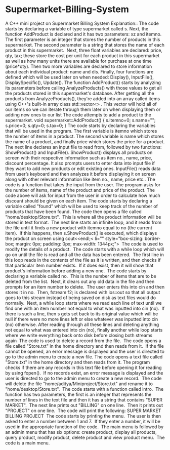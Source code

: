 # Supermarket-Billing-System
A C++ mini project on Supermarket Billing System
Explanation::
The code starts by declaring a variable of type supermarket called s. Next, the function AddProduct is declared and it has two parameters: xz and itemno.
The first parameter is an integer that stores the number of products in this supermarket.
The second parameter is a string that stores the name of each product in this supermarket.
 Next, three float variables are declared: price, qty, tax; these store the cost per unit for each product in this supermarket as well as how many units there are available for purchase at one time (price*qty).
Then two more variables are declared to store information about each individual product: name and dis.
Finally, four functions are defined which will be used later on when needed: Display(), InputFile(), DisplaySpecific(), Update().
The function AddProduct() starts by analyzing its parameters before calling AnalyzeProducts() with those values to get all the products stored in this supermarket's database.
After getting all the products from AnalyzeProducts(), they're added into an array called items using C++'s built-in array class std::vector<> .
This vector will hold all of our items so we can iterate through them later on when displaying them or adding new ones to our list
The code attempts to add a product to the supermarket.
void supermarket::AddProduct() { s.itemno=0; s.name=""; s.price=0; s.qty=0; s.tax=0; }
The code starts by declaring the variables that will be used in the program.
The first variable is itemno which stores the number of items in a product.
The second variable is name which stores the name of a product, and finally price which stores the price for a product.
The next line declares an input file to read from, followed by two functions: ShowProduct() and InputFile().
ShowProduct() displays all products on screen with their respective information such as item no., name, price, discount percentage.
It also prompts users to enter data into input file if they want to add new products or edit existing ones.
InputFile() reads data from user’s keyboard and then analyzes it before displaying it on screen along with other relevant information like item no., name, price etc..
The code is a function that takes the input from the user.
The program asks for the number of items, name of the product and price of the product.
The code above will ask for input from the user in order to calculate how much discount should be given on each item.
The code starts by declaring a variable called "found" which will be used to keep track of the number of products that have been found.
The code then opens a file called "home/desktop/Store.txt".
 This is where all the product information will be stored in text format.
 The next line starts an infinite loop, and it reads from the file until it finds a new product with itemno equal to no (the current item).
 If this happens, then s.ShowProduct() is executed, which displays the product on screen using cout<<endl;< li="" style="box-sizing: border-box; margin: 0px; padding: 0px; max-width: 1344px;">
 The code is used to modify the details of a product.
 The code starts with a while loop which will go on until the file is read and all the data has been entered.
 The first line in this loop reads in the contents of the file as it is written, and then checks if that particular item number exists.
 If it does exist, then it will show that product's information before adding a new one.
 The code starts by declaring a variable called no.
 This is the number of items that are to be deleted from the list.
 Next, it clears out any old data in the file and then prompts for an item number to delete.
 The user enters this into cin and then stores it in no.
 Then, fstream f2; is declared with ios::out so that all output goes to this stream instead of being saved on disk as text files would do normally.
 Next, a while loop starts where we read each line of text until we find one with an item number not equal to what was inputted into cin (no).
 If there is such a line, then s gets set back to its original value which will be null if there were no more lines left or else whatever was inputted into cin (no) otherwise.
After reading through all these lines and deleting anything not equal to what was entered into cin (no), finally another while loop starts where we write everything back onto disk before closing both streams again
 The code is used to delete a record from the file.
 The code opens a file called "Store.txt" in the home directory and then reads from it.
 If the file cannot be opened, an error message is displayed and the user is directed to go to the admin menu to create a new file.
The code opens a text file called "Store.txt" in the home directory and then reads from it.
The program checks if there are any records in this text file before opening it for reading by using fopen().
 If no records exist, an error message is displayed and the user is directed to go to the admin menu to create a new record.
 The code will delete the file "home/aditya/Miniproject/Store.txt" and rename it to "home/desktop/Store.txt".
 The code starts with a function called intro.
 The function has two parameters, the first is an integer that represents the number of lines in the text file and then it has a string that contains "SUPER MARKET".
 The next line prints out "BILLING" on one line.
 Then it prints out "PROJECT" on one line.
 The code will print the following: SUPER MARKET BILLING PROJECT
 The code starts by printing the menu.
 The user is then asked to enter a number between 1 and 7.
 If they enter a number, it will be used in the appropriate function of the code.
 The main menu is followed by an admin menu that has six options: create product, display all products, query product, modify product, delete product and view product menu.
 The code is a main menu.
